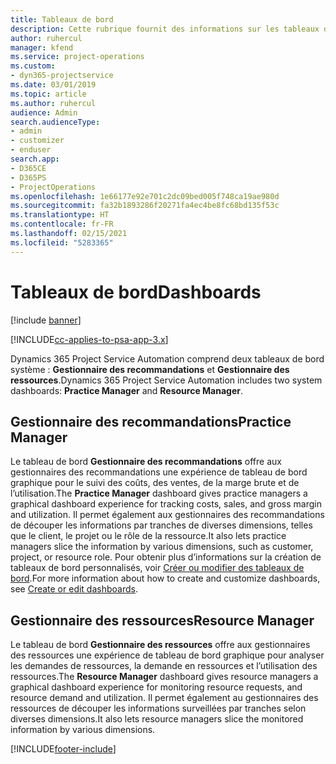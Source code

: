 ```yaml
---
title: Tableaux de bord
description: Cette rubrique fournit des informations sur les tableaux de bord de rapports inclus dans Dynamics 365 Project Service Automation.
author: ruhercul
manager: kfend
ms.service: project-operations
ms.custom:
- dyn365-projectservice
ms.date: 03/01/2019
ms.topic: article
ms.author: ruhercul
audience: Admin
search.audienceType:
- admin
- customizer
- enduser
search.app:
- D365CE
- D365PS
- ProjectOperations
ms.openlocfilehash: 1e66177e92e701c2dc09bed005f748ca19ae980d
ms.sourcegitcommit: fa32b1893286f20271fa4ec4be8fc68bd135f53c
ms.translationtype: HT
ms.contentlocale: fr-FR
ms.lasthandoff: 02/15/2021
ms.locfileid: "5283365"
---
```

# <a name="dashboards"></a><span data-ttu-id="a4f72-103">Tableaux de bord</span><span class="sxs-lookup"><span data-stu-id="a4f72-103">Dashboards</span></span>

[!include [banner](../includes/psa-now-project-operations.md)]

[!INCLUDE[cc-applies-to-psa-app-3.x](../includes/cc-applies-to-psa-app-3x.md)]

<span data-ttu-id="a4f72-104">Dynamics 365 Project Service Automation comprend deux tableaux de bord système : **Gestionnaire des recommandations** et **Gestionnaire des ressources**.</span><span class="sxs-lookup"><span data-stu-id="a4f72-104">Dynamics 365 Project Service Automation includes two system dashboards: **Practice Manager** and **Resource Manager**.</span></span>

## <a name="practice-manager"></a><span data-ttu-id="a4f72-105">Gestionnaire des recommandations</span><span class="sxs-lookup"><span data-stu-id="a4f72-105">Practice Manager</span></span> 

<span data-ttu-id="a4f72-106">Le tableau de bord **Gestionnaire des recommandations** offre aux gestionnaires des recommandations une expérience de tableau de bord graphique pour le suivi des coûts, des ventes, de la marge brute et de l’utilisation.</span><span class="sxs-lookup"><span data-stu-id="a4f72-106">The **Practice Manager** dashboard gives practice managers a graphical dashboard experience for tracking costs, sales, and gross margin and utilization.</span></span> <span data-ttu-id="a4f72-107">Il permet également aux gestionnaires des recommandations de découper les informations par tranches de diverses dimensions, telles que le client, le projet ou le rôle de la ressource.</span><span class="sxs-lookup"><span data-stu-id="a4f72-107">It also lets practice managers slice the information by various dimensions, such as customer, project, or resource role.</span></span> <span data-ttu-id="a4f72-108">Pour obtenir plus d’informations sur la création de tableaux de bord personnalisés, voir [Créer ou modifier des tableaux de bord](https://docs.microsoft.com/dynamics365/customerengagement/on-premises/customize/create-edit-dashboards).</span><span class="sxs-lookup"><span data-stu-id="a4f72-108">For more information about how to create and customize dashboards, see [Create or edit dashboards](https://docs.microsoft.com/dynamics365/customerengagement/on-premises/customize/create-edit-dashboards).</span></span>

## <a name="resource-manager"></a><span data-ttu-id="a4f72-109">Gestionnaire des ressources</span><span class="sxs-lookup"><span data-stu-id="a4f72-109">Resource Manager</span></span> 

<span data-ttu-id="a4f72-110">Le tableau de bord **Gestionnaire des ressources** offre aux gestionnaires des ressources une expérience de tableau de bord graphique pour analyser les demandes de ressources, la demande en ressources et l’utilisation des ressources.</span><span class="sxs-lookup"><span data-stu-id="a4f72-110">The **Resource Manager** dashboard gives resource managers a graphical dashboard experience for monitoring resource requests, and resource demand and utilization.</span></span> <span data-ttu-id="a4f72-111">Il permet également au gestionnaires des ressources de découper les informations surveillées par tranches selon diverses dimensions.</span><span class="sxs-lookup"><span data-stu-id="a4f72-111">It also lets resource managers slice the monitored information by various dimensions.</span></span>


[!INCLUDE[footer-include](../includes/footer-banner.md)]